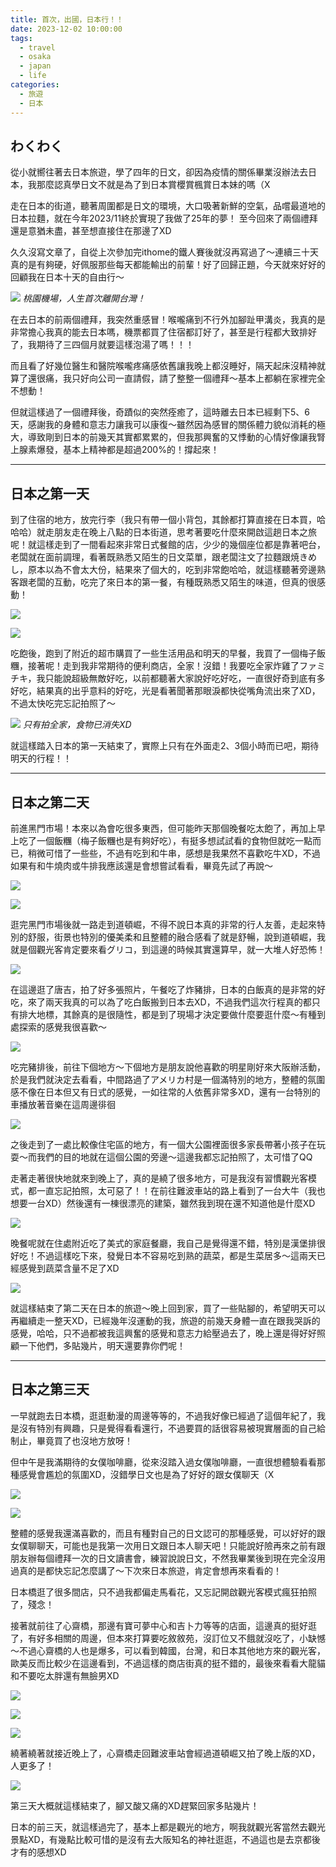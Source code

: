 ```yaml
---
title: 首次，出國，日本行！！
date: 2023-12-02 10:00:00
tags: 
  - travel
  - osaka
  - japan
  - life
categories:
  - 旅遊
  - 日本
---
```


## わくわく
從小就嚮往著去日本旅遊，學了四年的日文，卻因為疫情的關係畢業沒辦法去日本，我那麼認真學日文不就是為了到日本賞櫻賞楓賞日本妹的嗎（X

走在日本的街道，聽著周圍都是日文的環境，大口吸著新鮮的空氣，品嚐最道地的日本拉麵，就在今年2023/11終於實現了我做了25年的夢！
至今回來了兩個禮拜還是意猶未盡，甚至想直接住在那邊了XD

久久沒寫文章了，自從上次參加完ithome的鐵人賽後就沒再寫過了～連續三十天真的是有夠硬，好佩服那些每天都能輸出的前輩！好了回歸正題，今天就來好好的回顧我在日本十天的自由行～

![](images/2023-12-02首次，出國，日本行！！/1_eKQh7KF3N-dGvma2bUxYYw.webp)
*桃園機場，人生首次離開台灣！*

在去日本的前兩個禮拜，我突然重感冒！喉嚨痛到不行外加腳趾甲溝炎，我真的是非常擔心我真的能去日本嗎，機票都買了住宿都訂好了，甚至是行程都大致排好了，我期待了三四個月就要這樣泡湯了嗎！！！

而且看了好幾位醫生和醫院喉嚨疼痛感依舊讓我晚上都沒睡好，隔天起床沒精神就算了還很痛，我只好向公司一直請假，請了整整一個禮拜～基本上都躺在家裡完全不想動！

但就這樣過了一個禮拜後，奇蹟似的突然痊癒了，這時離去日本已經剩下5、6天，感謝我的身體和意志力讓我可以康復～雖然因為感冒的關係體力貌似消耗的極大，導致剛到日本的前幾天其實都累累的，但我那興奮的又悸動的心情好像讓我腎上腺素爆發，基本上精神都是超過200%的！撐起來！

---

## 日本之第一天
到了住宿的地方，放完行李（我只有帶一個小背包，其餘都打算直接在日本買，哈哈哈）就走朋友走在晚上八點的日本街道，思考著要吃什麼來開啟這趟日本之旅呢！就這樣走到了一間看起來非常日式餐館的店，少少的幾個座位都是靠著吧台，老闆就在面前調理，看著既熟悉又陌生的日文菜單，跟老闆注文了拉麵跟焼きめし，原本以為不會太大份，結果來了個大的，吃到非常飽哈哈，就這樣聽著旁邊熟客跟老闆的互動，吃完了來日本的第一餐，有種既熟悉又陌生的味道，但真的很感動！

![](images/2023-12-02首次，出國，日本行！！/1_b6Mr-Z-9FDMKhaSLZVRfzw.webp)

![](images/2023-12-02首次，出國，日本行！！/1_ct864Ox3blu_Auq-opSeyQ.webp)

吃飽後，跑到了附近的超市購買了一些生活用品和明天的早餐，我買了一個梅子飯糰，接著呢！走到我非常期待的便利商店，全家！沒錯！我要吃全家炸雞了ファミチキ，我只能說超級無敵好吃，以前都聽著大家說好吃好吃，一直很好奇到底有多好吃，結果真的出乎意料的好吃，光是看著聞著那眼淚都快從嘴角流出來了XD，不過太快吃完忘記拍照了～

![](images/2023-12-02首次，出國，日本行！！/1_2NFkPqtcCSxKh35yGz5Q6A.webp)
*只有拍全家，食物已消失XD*

就這樣踏入日本的第一天結束了，實際上只有在外面走2、3個小時而已吧，期待明天的行程！！

---

## 日本之第二天
前進黑門市場！本來以為會吃很多東西，但可能昨天那個晚餐吃太飽了，再加上早上吃了一個飯糰（梅子飯糰也是有夠好吃），有挺多想試試看的食物但就吃一點而已，稍微可惜了一些些，不過有吃到和牛串，感想是我果然不喜歡吃牛XD，不過如果有和牛燒肉或牛排我應該還是會想嘗試看看，畢竟先試了再說～

![](images/2023-12-02首次，出國，日本行！！/1_HdajNFINc3kXtr5HXuMAhg.webp)

![](images/2023-12-02首次，出國，日本行！！/1_HvvNNBPW8xA83KXdd8n12Q.webp)

逛完黑門市場後就一路走到道頓崛，不得不說日本真的非常的行人友善，走起來特別的舒服，街景也特別的優美柔和且整體的融合感看了就是舒暢，說到道頓崛，我就是個觀光客肯定要來看グリコ，到這邊的時候其實還算早，就一大堆人好恐怖！

![](images/2023-12-02首次，出國，日本行！！/1_bzrwVPPCSMG_kR_IjKVUZQ.webp)

在這邊逛了唐吉，拍了好多張照片，午餐吃了炸豬排，日本的白飯真的是非常的好吃，來了兩天我真的可以為了吃白飯搬到日本去XD，不過我們這次行程真的都只有排大地標，其餘真的是很隨性，都是到了現場才決定要做什麼要逛什麼～有種到處探索的感覺我很喜歡～

![](images/2023-12-02首次，出國，日本行！！/1_9pexDXd1RLMvAm0AEKFhHA.webp)

吃完豬排後，前往下個地方～下個地方是朋友說他喜歡的明星剛好來大阪辦活動，於是我們就決定去看看，中間路過了アメリカ村是一個滿特別的地方，整體的氛圍感不像在日本但又有日式的感覺，一如往常的人依舊非常多XD，還有一台特別的車播放著音樂在這周邊徘徊

![](images/2023-12-02首次，出國，日本行！！/1_GNjDlD9nnup759VZnh0MBQ.webp)

之後走到了一處比較像住宅區的地方，有一個大公園裡面很多家長帶著小孩子在玩耍～而我們的目的地就在這個公園的旁邊～這邊我都忘記拍照了，太可惜了QQ

走著走著很快地就來到晚上了，真的是繞了很多地方，可是我沒有習慣觀光客模式，都一直忘記拍照，太可惡了！！在前往難波車站的路上看到了一台大牛（我也想要一台XD）然後還有一棟很漂亮的建築，雖然我到現在還不知道他是什麼XD

![](images/2023-12-02首次，出國，日本行！！/1_gFs5P9ifQ6zYC6UqovR0IA.webp)

晚餐呢就在住處附近吃了美式的家庭餐廳，我自己是覺得還不錯，特別是漢堡排很好吃！不過這樣吃下來，發覺日本不容易吃到熟的蔬菜，都是生菜居多～這兩天已經感覺到蔬菜含量不足了XD

![](images/2023-12-02首次，出國，日本行！！/1_4nYzzhAPqnPcBE2hiPdoMQ.webp)

就這樣結束了第二天在日本的旅遊～晚上回到家，買了一些貼腳的，希望明天可以再繼續走一整天XD，已經幾年沒運動的我，旅遊的前幾天身體一直在跟我哭訴的感覺，哈哈，只不過都被我這興奮的感覺和意志力給壓過去了，晚上還是得好好照顧一下他們，多貼幾片，明天還要靠你們呢！

---

## 日本之第三天
一早就跑去日本橋，逛逛動漫的周邊等等的，不過我好像已經過了這個年紀了，我是沒有特別有興趣，只是覺得看看還行，不過要買的話很容易被現實層面的自己給制止，畢竟買了也沒地方放呀！

但中午是我滿期待的女僕咖啡廳，從來沒踏入過女僕咖啡廳，一直很想體驗看看那種感覺會尷尬的氛圍XD，沒錯學日文也是為了好好的跟女僕聊天（X

![](images/2023-12-02首次，出國，日本行！！/1_EP8DZnfMBc8k8mVg5W1H6Q.webp)

![](images/2023-12-02首次，出國，日本行！！/1_iGeFKg0o1Cg_wzOKJRbQYw.webp)

整體的感覺我還滿喜歡的，而且有種對自己的日文認可的那種感覺，可以好好的跟女僕聊聊天，可能也是我第一次用日文跟日本人聊天吧！只能說好險再來之前有跟朋友辦每個禮拜一次的日文讀書會，練習說說日文，不然我畢業後到現在完全沒用過真的是都快忘記怎麼講了～下次來日本旅遊，肯定會想再來看看的！

日本橋逛了很多間店，只不過我都偏走馬看花，又忘記開啟觀光客模式瘋狂拍照了，殘念！

接著就前往了心齋橋，那邊有寶可夢中心和吉卜力等等的店面，這邊真的挺好逛了，有好多相關的周邊，但本來打算要吃敘敘苑，沒訂位又不餓就沒吃了，小缺憾～不過心齋橋的人也是爆多，可以看到韓國，台灣，和日本其他地方來的觀光客，歐美反而比較少在這邊看到，不過這樣的商店街真的挺不錯的，最後來看看大龍貓和不要吃太胖還有無臉男XD

![](images/2023-12-02首次，出國，日本行！！/1_H0_3Zv26qYbqefTXtY2cVw.webp)

![](images/2023-12-02首次，出國，日本行！！/1_lVqbpygbXXphhgj-91EnCw.webp)

![](images/2023-12-02首次，出國，日本行！！/1_rOjg2uHcmr3yY3UdM7FujQ.webp)


繞著繞著就接近晚上了，心齋橋走回難波車站會經過道頓崛又拍了晚上版的XD，人更多了！

![](images/2023-12-02首次，出國，日本行！！/1_crIo2zjxvuhmwx9Rmtg_xA.webp)


第三天大概就這樣結束了，腳又酸又痛的XD趕緊回家多貼幾片！

日本的前三天，就這樣過完了，基本上都是觀光的地方，啊我就觀光客當然去觀光景點XD，有幾點比較可惜的是沒有去大阪知名的神社逛逛，不過這也是去京都後才有的感想XD